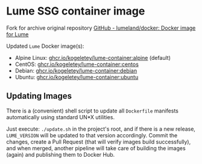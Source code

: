 # Lume SSG container image

Fork for archive original repository [GitHub - lumeland/docker: Docker image for Lume](https://github.com/lumeland/docker)

Updated  `Lume` Docker image(s):

- Alpine Linux: [ghcr.io/kogeletey/lume-container:alpine](https://) (default)
- CentOS: [ghcr.io/kogeletey/lume-container:centos](https://)
- Debian: [ghcr.io/kogeletey/lume-container:debian](https://)
- Ubuntu: [ghcr.io/kogeletey/lume-container:ubuntu](https://)

## Updating Images

There is a (convenient) shell script to update all `Dockerfile` manifests automatically using standard UN*X utilities.

Just execute: `./update.sh` in the project's root, and if there is a new release, `LUME_VERSION` will be updated to that
version accordingly. Commit the changes, create a Pull Request (that will verify images build successfully), and when
merged, another pipeline will take care of building the images (again) and publishing them to Docker Hub.
